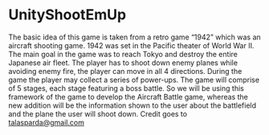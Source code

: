 # UnityShootEmUp
The basic idea of this game is taken from a retro game “1942” which was an aircraft shooting game. 1942 was set in the Pacific theater of World War II. The main goal in the game was to reach Tokyo and destroy the entire Japanese air fleet. The player has to shoot down enemy planes while avoiding enemy fire, the player can move in all 4 directions. During the game the player may collect a series of power-ups. The game will comprise of 5 stages, each stage featuring a boss battle. So we will be using this framework of the game to develop the Aircraft Battle game, whereas the new addition will be the information shown to the user about the battlefield and the plane the user will shoot down. 
 Credit goes to talasparda@gmail.com
